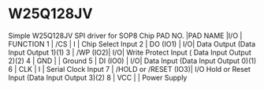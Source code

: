 # W25Q128JV
Simple W25Q128JV SPI driver for SOP8 Chip
PAD NO.	|PAD NAME	   |I/O	| FUNCTION
1       |  	/CS	     |  I	| Chip Select Input
2	      |   DO (IO1) | I/O|	Data Output (Data Input Output 1)(1)
3	      |   /WP (IO2)| I/O|	Write Protect Input ( Data Input Output 2)(2)
4	      |   GND		   |    | Ground
5	      |   DI (IO0) | I/O|	Data Input (Data Input Output 0)(1)
6	      |   CLK	     | I	|  Serial Clock Input
7	      |   /HOLD or /RESET (IO3)|	I/O	Hold or Reset Input (Data Input Output 3)(2)
8       | 	 VCC		 |    |  Power Supply
